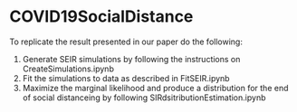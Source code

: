 # COVID19SocialDistance

To replicate the result presented in our paper do the following:
1. Generate SEIR simulations by following the instructions on CreateSimulations.ipynb
2. Fit the simulations to data as described in FitSEIR.ipynb
3. Maximize the marginal likelihood and produce a distribution for the end of social distanceing by following SIRdsitributionEstimation.ipynb
